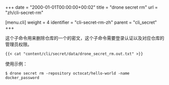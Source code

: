 +++
date = "2000-01-01T00:00:00+00:02"
title = "drone secret rm"
url = "zh/cli-secret-rm"

[menu.cli]
  weight = 4
  identifier = "cli-secret-rm-zh"
  parent = "cli_secret"
+++

<!--This subcommand deletes a named repository secret. Please note this command requires administrative privilege to the repository.-->

这个子命令用来删除仓库的一个的密文，这个子命令需要登录认证以及对应仓库的管理员权限。

```text
{{< cat "content/cli/secret/data/drone_secret_rm.out.txt" >}}
```

使用示例：


```text
$ drone secret rm -repository octocat/hello-world -name docker_password
```
